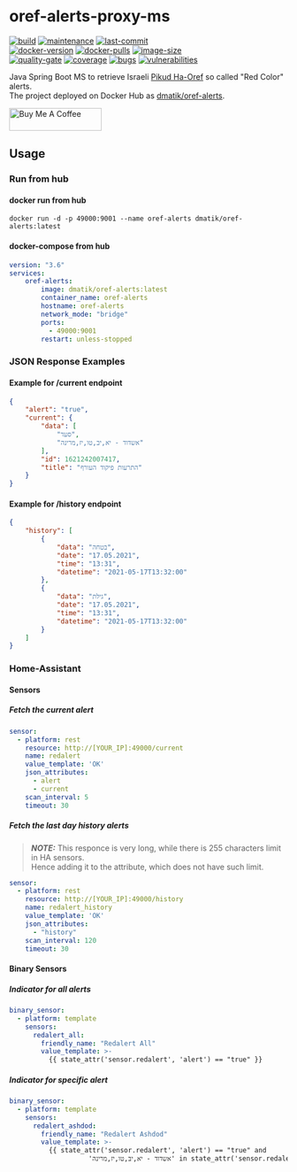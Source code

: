 # oref-alerts-proxy-ms

[![build]][3] [![maintenance]][2] [![last-commit]][2] <br>
[![docker-version]][1] [![docker-pulls]][1] [![image-size]][1] <br>
[![quality-gate]][4] [![coverage]][4] [![bugs]][4] [![vulnerabilities]][4]

Java Spring Boot MS to retrieve Israeli [Pikud Ha-Oref](https://www.oref.org.il/) so called "Red Color" alerts. <br/>
The project deployed on Docker Hub as [dmatik/oref-alerts](https://hub.docker.com/r/dmatik/oref-alerts).

<a href="https://www.buymeacoffee.com/bg7MaEJHc" target="_blank"><img height="41px" width="167px" src="https://cdn.buymeacoffee.com/buttons/default-orange.png" alt="Buy Me A Coffee"></a>

## Usage
### Run from hub
#### docker run from hub
```text
docker run -d -p 49000:9001 --name oref-alerts dmatik/oref-alerts:latest
```

#### docker-compose from hub
```yaml
version: "3.6"
services:
    oref-alerts:
        image: dmatik/oref-alerts:latest
        container_name: oref-alerts
        hostname: oref-alerts
        network_mode: "bridge"
        ports:
          - 49000:9001
        restart: unless-stopped
```

### JSON Response Examples
#### Example for /current endpoint
```json
{
    "alert": "true",
    "current": {
        "data": [
            "סעד",
            "אשדוד - יא,יב,טו,יז,מרינה"
        ],
        "id": 1621242007417,
        "title": "התרעות פיקוד העורף"
    }
}
```
#### Example for /history endpoint
```json
{
    "history": [
        {
            "data": "בטחה",
            "date": "17.05.2021",
            "time": "13:31",
            "datetime": "2021-05-17T13:32:00"
        },
        {
            "data": "גילת",
            "date": "17.05.2021",
            "time": "13:31",
            "datetime": "2021-05-17T13:32:00"
        }
    ]
}
```

### Home-Assistant

#### Sensors
##### Fetch the current alert
```yaml
sensor:
  - platform: rest
    resource: http://[YOUR_IP]:49000/current
    name: redalert
    value_template: 'OK'
    json_attributes:
      - alert
      - current
    scan_interval: 5
    timeout: 30
```

##### Fetch the last day history alerts
> **_NOTE:_** This responce is very long, while there is 255 characters limit in HA sensors. <br/>
> Hence adding it to the attribute, which does not have such limit.
```yaml
sensor:
  - platform: rest
    resource: http://[YOUR_IP]:49000/history
    name: redalert_history
    value_template: 'OK'
    json_attributes:
      - "history"
    scan_interval: 120
    timeout: 30
```

#### Binary Sensors
##### Indicator for all alerts
```yaml
binary_sensor:
  - platform: template
    sensors:
      redalert_all:
        friendly_name: "Redalert All"
        value_template: >-
          {{ state_attr('sensor.redalert', 'alert') == "true" }}
```

##### Indicator for specific alert
```yaml
binary_sensor:
  - platform: template
    sensors:
      redalert_ashdod:
        friendly_name: "Redalert Ashdod"
        value_template: >-
          {{ state_attr('sensor.redalert', 'alert') == "true" and 
                    'אשדוד - יא,יב,טו,יז,מרינה' in state_attr('sensor.redalert', 'current')['data'] }}
```
<!-- Real Links -->
[1]: https://hub.docker.com/r/dmatik/oref-alerts
[2]: https://github.com/dmatik/oref-alerts-proxy-ms
[3]: https://github.com/dmatik/oref-alerts-proxy-ms/actions/workflows/build.yml
[4]: https://sonarcloud.io/dashboard?id=dmatik_oref-alerts-proxy-ms
<!-- Badges Links -->
[maintenance]: https://img.shields.io/maintenance/yes/2021
[last-commit]: https://img.shields.io/github/last-commit/dmatik/oref-alerts-proxy-ms
[docker-pulls]: https://img.shields.io/docker/pulls/dmatik/oref-alerts?logo=docker
[docker-version]: https://img.shields.io/docker/v/dmatik/oref-alerts?sort=semver&logo=docker
[image-size]: https://img.shields.io/docker/image-size/dmatik/oref-alerts/latest?logo=docker
[build]: https://github.com/dmatik/oref-alerts-proxy-ms/actions/workflows/build.yml/badge.svg
[quality-gate]: https://sonarcloud.io/api/project_badges/measure?project=dmatik_oref-alerts-proxy-ms&metric=alert_status
[coverage]: https://sonarcloud.io/api/project_badges/measure?project=dmatik_oref-alerts-proxy-ms&metric=coverage
[bugs]: https://sonarcloud.io/api/project_badges/measure?project=dmatik_oref-alerts-proxy-ms&metric=bugs
[vulnerabilities]: https://sonarcloud.io/api/project_badges/measure?project=dmatik_oref-alerts-proxy-ms&metric=vulnerabilities
